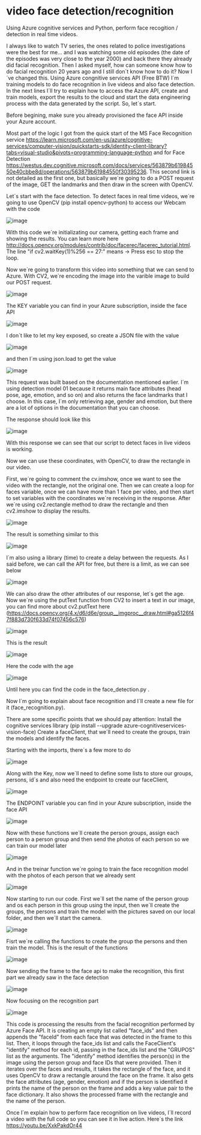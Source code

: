 # video face detection/recognition
Using Azure cognitive services and Python, perform face recogition / detection in real time videos.

  I always like to watch TV series, the ones related to police investigations were the best for me... and I was watching some old episodes (the date of the episodes was very close to the year 2000) and back there they already did facial recognition. Then I asked myself, how can someone know how to do facial recognition 20 years ago and I still don´t know how to do it? Now I´ve changed this. Using Azure congnitive services API (Free BTW) I´m training models to do face recognition in live videos and also face detection. In the next lines I´ll try to explain how to access the Azure API, create and train models, export the results to the cloud and start the data engineering process with the data generated by the script. So, let´s start.
  
  Before begining, make sure you already provisioned the face API inside your Azure account.

  Most part of the logic I got from the quick start of the MS Face Recognition service <https://learn.microsoft.com/en-us/azure/cognitive-services/computer-vision/quickstarts-sdk/identity-client-library?tabs=visual-studio&pivots=programming-language-python> and for Face Detection <https://westus.dev.cognitive.microsoft.com/docs/services/563879b61984550e40cbbe8d/operations/563879b61984550f30395236>. This second link is not detailed as the first one, but basically we´re going to do a POST request of the image, GET the landmarks and then draw in the screen with OpenCV.

  Let´s start with the face detection. To detect faces in real time videos, we´re going to use OpenCV (pip install opencv-python) to access our Webcam with the code

![image](https://user-images.githubusercontent.com/58055908/210120461-2d23e5bc-e5e5-421f-ab58-7ac785483d9f.png)

  With this code we´re initializating our camera, getting each frame and showing the results. You can learn more here <http://docs.opencv.org/modules/contrib/doc/facerec/facerec_tutorial.html>. The line "if cv2.waitKey(1)%256 == 27:" means -> Press esc to stop the loop.

  Now we´re going to transform this video into something that we can send to Azure. With CV2, we´re encoding the image into the varible image to build our POST request.

![image](https://user-images.githubusercontent.com/58055908/210120885-8058e9d7-6ef1-417b-8977-818ba16f86b5.png)

The KEY variable you can find in your Azure subscription, inside the face API

![image](https://user-images.githubusercontent.com/58055908/210178831-edfafa89-d46c-4953-81d8-5c83fb2e631e.png)

  I don´t like to let my key exposed, so create a JSON file with the value 
  
  ![image](https://user-images.githubusercontent.com/58055908/210180123-bb752be0-64b0-455e-82a2-8528e7fd0ad9.png)

  and then I´m using json.load to get the value
  
  ![image](https://user-images.githubusercontent.com/58055908/210180066-562dd97a-04b6-40d0-afbb-c02607e1206f.png)


  This request was built based on the documentation mentioned earlier. I´m using detection model 01 because it returns main face attributes (head pose, age, emotion, and so on) and also returns the face landmarks that I choose. In this case, I´m only retrieving age, gender and emotion, but there are a lot of options in the documentation that you can choose.
  
  The response should look like this 
  
  ![image](https://user-images.githubusercontent.com/58055908/210121144-79fed0e5-252c-4653-b635-884fd0fc1271.png)
  
  With this response we can see that our script to detect faces in live videos is working. 
  
  Now we can use these coordinates, with OpenCV, to draw the rectangle in our video.
  
  First, we´re going to comment the cv.imshow, once we want to see the video with the rectangle, not the original one. Then we can create a loop for faces variable, once we can have more than 1 face per video, and then start to set variables with the coordinates we´re receiving in the response. After we´re using cv2.rectangle method to draw the rectangle and then cv2.imshow to display the results. 
  
![image](https://user-images.githubusercontent.com/58055908/211223914-05528f1b-82b9-4e18-9e0c-cc21238e92d2.png)
  
The result is something similar to this

![image](https://user-images.githubusercontent.com/58055908/210179678-e1292eb7-5f37-46a1-888a-ff17caf45f35.png)

I´m also using a library (time) to create a delay between the requests. As I said before, we can call the API for free, but there is a limit, as we can see below

![image](https://user-images.githubusercontent.com/58055908/210179862-d440102d-26c4-45aa-b70e-912f914e1957.png)

We can also draw the other attributes of our response, let´s get the age. Now we´re using the putText function from CV2 to insert a text in our image, you can find more about cv2.putText here (https://docs.opencv.org/4.x/d6/d6e/group__imgproc__draw.html#ga5126f47f883d730f633d74f07456c576) 

![image](https://user-images.githubusercontent.com/58055908/211224132-5e2c807f-0102-4459-9fe9-3c177d8f26bb.png)


This is  the result

![image](https://user-images.githubusercontent.com/58055908/211224038-852038b3-8270-40a3-bd6a-4536a19d3606.png)

Here the code with the age

![image](https://user-images.githubusercontent.com/58055908/211224412-603b2b82-a907-4944-9e65-9422b9da40df.png)

Until here you can find the code in the face_detection.py .

Now I´m going to explain about face recognition and I´ll create a new file for it (face_recognition.py).

There are some specific points that we should pay attention:
  Install the cognitive services library (pip install --upgrade azure-cognitiveservices-vision-face)
  Create a faceClient, that we´ll need to create the groups, train the models and identify the faces.
  
 Starting with the imports, there´s a few more to do

![image](https://github.com/ricauduro/video_face_recognition/assets/58055908/5c0681ee-1662-4f37-9ea4-0f0473da6b77)


Along with the Key, now we´ll need to define some lists to store our groups, persons, id´s and also need the endpoint to create our faceClient, 

![image](https://github.com/ricauduro/video_face_recognition/assets/58055908/353e245a-443b-4f46-a9d0-a633f5e2708f)

The ENDPOINT variable you can find in your Azure subscription, inside the face API

![image](https://user-images.githubusercontent.com/58055908/211227232-50d802a6-fddf-46e0-9cc3-7dfbf98419a9.png)

Now with these functions we´ll create the person groups, assign each person to a person group and then send the photos of each person so we can train our model later

![image](https://github.com/ricauduro/video_face_recognition/assets/58055908/f1832469-5206-43a3-bcaa-f00045da9c52)


And in the treinar function we´re going to train the face recognition model with the photos of each person that we already sent

![image](https://user-images.githubusercontent.com/58055908/211229397-c5e6ded7-181e-4fdc-9a27-a99d5a1faf21.png)

Now starting to run our code. First we´ll set the name of the person group and os each person in this group using the input, then we´ll create the groups, the persons and train the model with the pictures saved on our local folder, and then we´ll start the camera.

![image](https://github.com/ricauduro/video_face_recognition/assets/58055908/f4701353-29c9-4e99-ba9c-4737fee2775d)

Fisrt we´re calling the functions to create the group the persons and then train the model. This is the result of the functions

![image](https://user-images.githubusercontent.com/58055908/211230272-986d15e3-296f-439d-98df-16bd226b6914.png)

Now sending the frame to the face api to make the recognition, this first part we already saw in the face detection

![image](https://github.com/ricauduro/video_face_recognition/assets/58055908/8bd98a5f-0691-4d5e-83b4-c354bfabfbc2)


Now focusing on the recognition part 

![image](https://github.com/ricauduro/video_face_recognition/assets/58055908/344ed43c-a841-4e87-a5d0-e88c11c90c80)

This code is processing the results from the facial recognition performed by Azure Face API. It is creating an empty list called "face_ids" and then appends the "faceId" from each face that was detected in the frame to this list.
Then, it loops through the face_ids list and calls the FaceClient's "identify" method for each id, passing in the face_ids list and the "GRUPOS" list as the arguments. The "identify" method identifies the person(s) in the image using the person group and face IDs that were provided.
Then it iterates over the faces and results, it takes the rectangle of the face, and it uses OpenCV to draw a rectangle around the face on the frame.
It also gets the face attributes (age, gender, emotion) and if the person is identified it prints the name of the person on the frame and adds a key value pair to the face dictionary.
It also shows the processed frame with the rectangle and the name of the person.

Once I´m explain how to perform face recognition on live videos, I´ll record a video with the full code so you can see it in live action. Here´s the link
https://youtu.be/XxkPakdOr44


